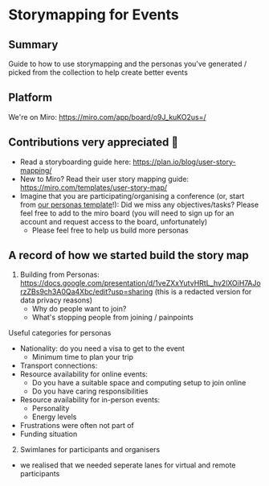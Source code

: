 # Storymapping for Events

## Summary

Guide to how to use storymapping and the personas you've generated / picked from the collection to help create better events

## Platform

We're on Miro: https://miro.com/app/board/o9J_kuKO2us=/

## Contributions very appreciated 🌈
- Read a storyboarding guide here: https://plan.io/blog/user-story-mapping/
- New to Miro? Read their user story mapping guide: https://miro.com/templates/user-story-map/
- Imagine that you are participating/organising a conference (or, start from [our personas template](https://docs.google.com/presentation/d/1veZXxYutvHRtL_hv2lXOiH7AJorzZBs9ch3A0Qa4Xbc/edit?usp=sharing)!): Did we miss any objectives/tasks? Please feel free to add to the miro board (you will need to sign up for an account and request access to the board, unfortunately)
    - Please feel free to help us build more personas

## A record of how we started build the story map
1. Building from Personas: https://docs.google.com/presentation/d/1veZXxYutvHRtL_hv2lXOiH7AJorzZBs9ch3A0Qa4Xbc/edit?usp=sharing (this is a redacted version for data privacy reasons)
    - Why do people want to join?
    - What's stopping people from joining / painpoints

Useful categories for personas
* Nationality: do you need a visa to get to the event
    * Minimum time to plan your trip
* Transport connections: 
* Resource availability for online events:
    * Do you have a suitable space and computing setup to join online
    * Do you have caring responsibilities
* Resource availability for in-person events:
    * Personality
    * Energy levels
* Frustrations were often not part of 
* Funding situation


2. Swimlanes for participants and organisers
- we realised that we needed seperate lanes for virtual and remote participants
